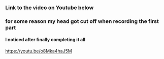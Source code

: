 ### Link to the video on Youtube below 
### for some reason my head got cut off when recording the first part
#### I noticed after finally completing it all
https://youtu.be/o8Mka4haJ5M

